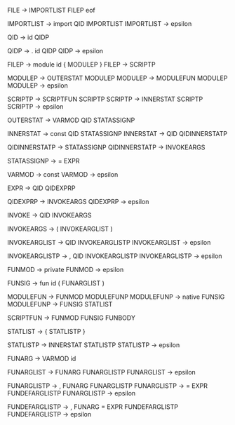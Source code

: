 FILE -> IMPORTLIST FILEP eof

IMPORTLIST -> import QID IMPORTLIST
IMPORTLIST -> epsilon

QID -> id QIDP

QIDP -> . id QIDP
QIDP -> epsilon

FILEP -> module id { MODULEP }
FILEP -> SCRIPTP

MODULEP -> OUTERSTAT MODULEP
MODULEP -> MODULEFUN MODULEP
MODULEP -> epsilon

SCRIPTP -> SCRIPTFUN SCRIPTP
SCRIPTP -> INNERSTAT SCRIPTP
SCRIPTP -> epsilon

OUTERSTAT -> VARMOD QID STATASSIGNP

INNERSTAT -> const QID STATASSIGNP
INNERSTAT -> QID QIDINNERSTATP

QIDINNERSTATP -> STATASSIGNP
QIDINNERSTATP -> INVOKEARGS

STATASSIGNP -> = EXPR

VARMOD -> const
VARMOD -> epsilon

EXPR -> QID QIDEXPRP

QIDEXPRP -> INVOKEARGS
QIDEXPRP -> epsilon

INVOKE -> QID INVOKEARGS

INVOKEARGS -> ( INVOKEARGLIST )

INVOKEARGLIST -> QID INVOKEARGLISTP
INVOKEARGLIST -> epsilon

INVOKEARGLISTP -> , QID INVOKEARGLISTP
INVOKEARGLISTP -> epsilon

FUNMOD -> private
FUNMOD -> epsilon

FUNSIG -> fun id ( FUNARGLIST )

MODULEFUN -> FUNMOD MODULEFUNP
MODULEFUNP -> native FUNSIG
MODULEFUNP -> FUNSIG STATLIST

SCRIPTFUN -> FUNMOD FUNSIG FUNBODY

STATLIST -> { STATLISTP }

STATLISTP -> INNERSTAT STATLISTP
STATLISTP -> epsilon

FUNARG -> VARMOD id

FUNARGLIST -> FUNARG FUNARGLISTP
FUNARGLIST -> epsilon

FUNARGLISTP -> , FUNARG FUNARGLISTP
FUNARGLISTP -> = EXPR FUNDEFARGLISTP
FUNARGLISTP -> epsilon

FUNDEFARGLISTP -> , FUNARG = EXPR FUNDEFARGLISTP
FUNDEFARGLISTP -> epsilon
